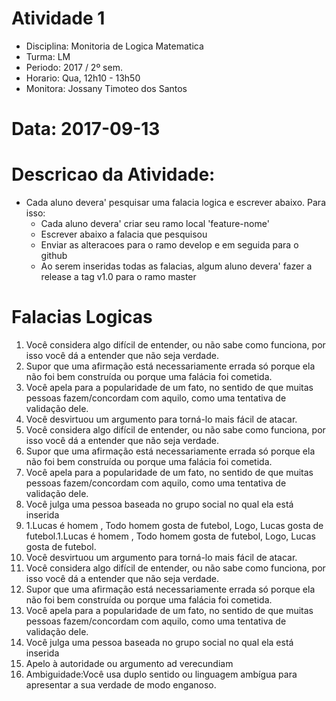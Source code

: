 # Atividade 1

* Disciplina: Monitoria de Logica Matematica
* Turma: LM
* Periodo: 2017 / 2º sem.
* Horario: Qua, 12h10 - 13h50
* Monitora: Jossany Timoteo dos Santos

# Data: 2017-09-13

# Descricao da Atividade:
* Cada aluno devera' pesquisar uma falacia logica e escrever abaixo. Para isso:
  - Cada aluno devera' criar seu ramo local 'feature-nome'
  - Escrever abaixo a falacia que pesquisou
  - Enviar as alteracoes para o ramo develop e em seguida para o github
  - Ao serem inseridas todas as falacias, algum aluno devera' fazer a release a tag v1.0 para o ramo master

# Falacias Logicas

  1. Você considera algo difícil de entender, ou não sabe como funciona, por isso você dá a entender que não seja verdade.
  2. Supor que uma afirmação está necessariamente errada só porque ela não foi bem construída ou porque uma falácia foi cometida.
  3. Você apela para a popularidade de um fato, no sentido de que muitas pessoas fazem/concordam com aquilo, como uma tentativa de validação dele.
  4. Você desvirtuou um argumento para torná-lo mais fácil de atacar.
  5. Você considera algo difícil de entender, ou não sabe como funciona, por isso você dá a entender que não seja verdade.
  6. Supor que uma afirmação está necessariamente errada só porque ela não foi bem construída ou porque uma falácia foi cometida.
  7. Você apela para a popularidade de um fato, no sentido de que muitas pessoas fazem/concordam com aquilo, como uma tentativa de validação dele.
  8. Você julga uma pessoa baseada no grupo social no qual ela está inserida
  9. 1.Lucas é homem , Todo homem gosta de futebol, Logo, Lucas gosta de futebol.1.Lucas é homem , Todo homem gosta de futebol, Logo, Lucas gosta de futebol.
  1. Você desvirtuou um argumento para torná-lo mais fácil de atacar.
  2. Você considera algo difícil de entender, ou não sabe como funciona, por isso você dá a entender que não seja verdade.
  3. Supor que uma afirmação está necessariamente errada só porque ela não foi bem construída ou porque uma falácia foi cometida.
  4. Você apela para a popularidade de um fato, no sentido de que muitas pessoas fazem/concordam com aquilo, como uma tentativa de validação dele.
  5. Você julga uma pessoa baseada no grupo social no qual ela está inserida
  6. Apelo à autoridade ou argumento ad verecundiam
  7. Ambiguidade:Você usa duplo sentido ou linguagem ambígua para apresentar a sua verdade de modo enganoso.
